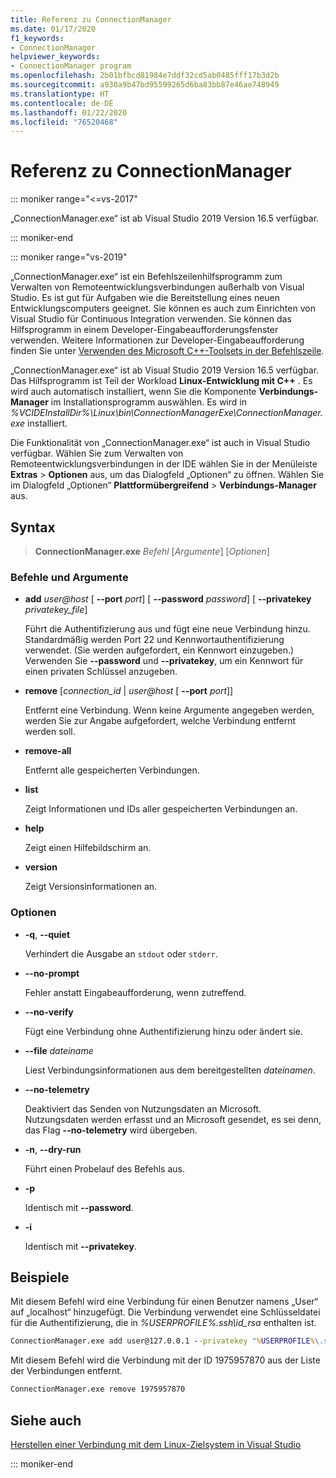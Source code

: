 ```yaml
---
title: Referenz zu ConnectionManager
ms.date: 01/17/2020
f1_keywords:
- ConnectionManager
helpviewer_keywords:
- ConnectionManager program
ms.openlocfilehash: 2b01bfbcd81984e7ddf32cd5ab0485fff17b3d2b
ms.sourcegitcommit: a930a9b47bd95599265d6ba83bb87e46ae748949
ms.translationtype: HT
ms.contentlocale: de-DE
ms.lasthandoff: 01/22/2020
ms.locfileid: "76520468"
---
```

# <a name="connectionmanager-reference"></a>Referenz zu ConnectionManager

::: moniker range="<=vs-2017"

„ConnectionManager.exe“ ist ab Visual Studio 2019 Version 16.5 verfügbar.

::: moniker-end

::: moniker range="vs-2019"

„ConnectionManager.exe“ ist ein Befehlszeilenhilfsprogramm zum Verwalten von Remoteentwicklungsverbindungen außerhalb von Visual Studio. Es ist gut für Aufgaben wie die Bereitstellung eines neuen Entwicklungscomputers geeignet. Sie können es auch zum Einrichten von Visual Studio für Continuous Integration verwenden. Sie können das Hilfsprogramm in einem Developer-Eingabeaufforderungsfenster verwenden. Weitere Informationen zur Developer-Eingabeaufforderung finden Sie unter [Verwenden des Microsoft C++-Toolsets in der Befehlszeile](..\build\building-on-the-command-line.md).

„ConnectionManager.exe“ ist ab Visual Studio 2019 Version 16.5 verfügbar. Das Hilfsprogramm ist Teil der Workload **Linux-Entwicklung mit C++** . Es wird auch automatisch installiert, wenn Sie die Komponente **Verbindungs-Manager** im Installationsprogramm auswählen. Es wird in *%VCIDEInstallDir%\\Linux\\bin\\ConnectionManagerExe\\ConnectionManager.exe* installiert.

Die Funktionalität von „ConnectionManager.exe“ ist auch in Visual Studio verfügbar. Wählen Sie zum Verwalten von Remoteentwicklungsverbindungen in der IDE wählen Sie in der Menüleiste **Extras** > **Optionen** aus, um das Dialogfeld „Optionen“ zu öffnen. Wählen Sie im Dialogfeld „Optionen“ **Plattformübergreifend** > **Verbindungs-Manager** aus.

## <a name="syntax"></a>Syntax

> **ConnectionManager.exe** *Befehl* \[*Argumente*] \[*Optionen*]

### <a name="commands-and-arguments"></a>Befehle und Argumente

- **add** *user\@host* \[ **--port** *port*] \[ **--password** *password*] \[ **--privatekey** *privatekey_file*]

  Führt die Authentifizierung aus und fügt eine neue Verbindung hinzu. Standardmäßig werden Port 22 und Kennwortauthentifizierung verwendet. (Sie werden aufgefordert, ein Kennwort einzugeben.) Verwenden Sie **--password** und **--privatekey**, um ein Kennwort für einen privaten Schlüssel anzugeben.

- **remove** \[*connection_id* \| *user\@host* \[ **--port** *port*]]

  Entfernt eine Verbindung. Wenn keine Argumente angegeben werden, werden Sie zur Angabe aufgefordert, welche Verbindung entfernt werden soll.

- **remove-all**

  Entfernt alle gespeicherten Verbindungen.

- **list**

  Zeigt Informationen und IDs aller gespeicherten Verbindungen an.

- **help**

  Zeigt einen Hilfebildschirm an.

- **version**

  Zeigt Versionsinformationen an.

### <a name="options"></a>Optionen

- **-q**, **--quiet**

  Verhindert die Ausgabe an `stdout` oder `stderr`.

- **--no-prompt**

  Fehler anstatt Eingabeaufforderung, wenn zutreffend.

- **--no-verify**

  Fügt eine Verbindung ohne Authentifizierung hinzu oder ändert sie.

- **--file** *dateiname*

  Liest Verbindungsinformationen aus dem bereitgestellten *dateinamen*.

- **--no-telemetry**

  Deaktiviert das Senden von Nutzungsdaten an Microsoft. Nutzungsdaten werden erfasst und an Microsoft gesendet, es sei denn, das Flag **--no-telemetry** wird übergeben.  

- **-n**, **--dry-run**

  Führt einen Probelauf des Befehls aus.

- **-p**

  Identisch mit **--password**.

- **-i**

  Identisch mit **--privatekey**.

## <a name="examples"></a>Beispiele

Mit diesem Befehl wird eine Verbindung für einen Benutzer namens „User“ auf „localhost“ hinzugefügt. Die Verbindung verwendet eine Schlüsseldatei für die Authentifizierung, die in *%USERPROFILE%\.ssh\id_rsa* enthalten ist.

```cmd
ConnectionManager.exe add user@127.0.0.1 --privatekey "%USERPROFILE%\.ssh\id_rsa"
```

Mit diesem Befehl wird die Verbindung mit der ID 1975957870 aus der Liste der Verbindungen entfernt.

```cmd
ConnectionManager.exe remove 1975957870
```

## <a name="see-also"></a>Siehe auch

[Herstellen einer Verbindung mit dem Linux-Zielsystem in Visual Studio](connect-to-your-remote-linux-computer.md)

::: moniker-end
